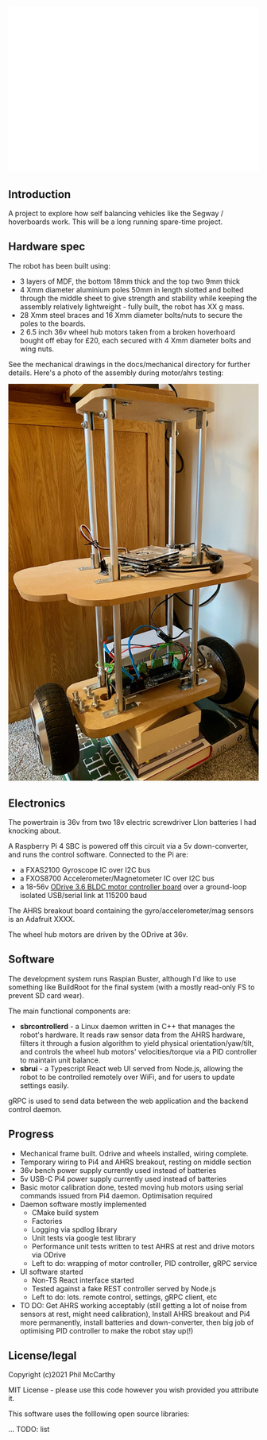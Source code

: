 ![logo](https://raw.githubusercontent.com/philmccarthy24/selfbalancingrobot/master/media/logo.svg)

## Introduction

A project to explore how self balancing vehicles like the Segway / hoverboards work. This will be a long running spare-time project.

## Hardware spec

The robot has been built using:

- 3 layers of MDF, the bottom 18mm thick and the top two 9mm thick
- 4 Xmm diameter aluminium poles 50mm in length slotted and bolted through the middle sheet to give strength and stability while keeping the assembly relatively lightweight - fully built, the robot has XX g mass.
- 28 Xmm steel braces and 16 Xmm diameter bolts/nuts to secure the poles to the boards.
- 2 6.5 inch 36v wheel hub motors taken from a broken hoverhoard bought off ebay for £20, each secured with 4 Xmm diameter bolts and wing nuts. 

See the mechanical drawings in the docs/mechanical directory for further details. Here's a photo of the assembly during motor/ahrs testing:

![motor tests](https://raw.githubusercontent.com/philmccarthy24/selfbalancingrobot/master/media/motor_tests.jpeg)

## Electronics

The powertrain is 36v from two 18v electric screwdriver LIon batteries I had knocking about.

A Raspberry Pi 4 SBC is powered off this circuit via a 5v down-converter, and runs the control software. Connected to the Pi are:

- a FXAS2100 Gyroscope IC over I2C bus
- a FXOS8700 Accelerometer/Magnetometer IC over I2C bus
- a 18-56v [ODrive 3.6 BLDC motor controller board](https://odriverobotics.com) over a ground-loop isolated USB/serial link at 115200 baud

The AHRS breakout board containing the gyro/accelerometer/mag sensors is an Adafruit XXXX.

The wheel hub motors are driven by the ODrive at 36v.

## Software

The development system runs Raspian Buster, although I'd like to use something like BuildRoot for the final system (with a mostly read-only FS to prevent SD card wear).

The main functional components are:

- **sbrcontrollerd** - a Linux daemon written in C++ that manages the robot's hardware. It reads raw sensor data from the AHRS hardware, filters it through a fusion algorithm to yield physical orientation/yaw/tilt, and controls the wheel hub motors' velocities/torque via a PID controller to maintain unit balance.
- **sbrui** - a Typescript React web UI served from Node.js, allowing the robot to be controlled remotely over WiFi, and for users to update settings easily.

gRPC is used to send data between the web application and the backend control daemon.

## Progress

- Mechanical frame built. Odrive and wheels installed, wiring complete.
- Temporary wiring to Pi4 and AHRS breakout, resting on middle section
- 36v bench power supply currently used instead of batteries
- 5v USB-C Pi4 power supply currently used instead of batteries
- Basic motor calibration done, tested moving hub motors using serial commands issued from Pi4 daemon. Optimisation required
- Daemon software mostly implemented
  - CMake build system
  - Factories
  - Logging via spdlog library
  - Unit tests via google test library
  - Performance unit tests written to test AHRS at rest and drive motors via ODrive
  - Left to do: wrapping of motor controller, PID controller, gRPC service
- UI software started
  - Non-TS React interface started
  - Tested against a fake REST controller served by Node.js
  - Left to do: lots. remote control, settings, gRPC client, etc
- TO DO: Get AHRS working acceptably (still getting a lot of noise from sensors at rest, might need calibration), Install AHRS breakout and Pi4 more permanently, install batteries and down-converter, then big job of optimising PID controller to make the robot stay up(!)

## License/legal

Copyright (c)2021 Phil McCarthy

MIT License - please use this code however you wish provided you attribute it.

This software uses the folllowing open source libraries:

... TODO: list